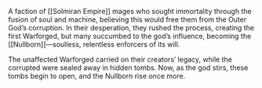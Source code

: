 A faction of [[Solmiran Empire]] mages who sought immortality through the fusion of soul and machine, believing this would free them from the Outer God’s corruption. In their desperation, they rushed the process, creating the first Warforged, but many succumbed to the god’s influence, becoming the [[Nullborn]]—soulless, relentless enforcers of its will.

The unaffected Warforged carried on their creators’ legacy, while the corrupted were sealed away in hidden tombs. Now, as the god stirs, these tombs begin to open, and the Nullborn rise once more.